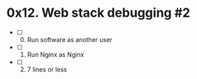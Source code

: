 # 0x12. Web stack debugging #2
- [ ] 0. Run software as another user
- [ ] 1. Run Nginx as Nginx
- [ ] 2. 7 lines or less
